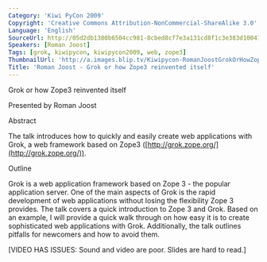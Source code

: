 ```yaml
---
Category: 'Kiwi PyCon 2009'
Copyright: 'Creative Commons Attribution-NonCommercial-ShareAlike 3.0'
Language: 'English'
SourceUrl: http://05d2db1380b6504cc981-8cbed8cf7e3a131cd8f1c3e383d10041.r93.cf2.rackcdn.com/kiwi-pycon-2009/125_roman-joost-grok-or-how-zope3-reinvented-itself.flv
Speakers: [Roman Joost]
Tags: [grok, kiwipycon, kiwipycon2009, web, zope3]
ThumbnailUrl: 'http://a.images.blip.tv/Kiwipycon-RomanJoostGrokOrHowZope3ReinventedItself132-644.jpg'
Title: 'Roman Joost - Grok or how Zope3 reinvented itself'
---
```

Grok or how Zope3 reinvented itself

Presented by Roman Joost

Abstract

The talk introduces how to quickly and easily create web applications with
Grok, a web framework based on Zope3
([http://grok.zope.org/](http://grok.zope.org/)).

Outline

Grok is a web application framework based on Zope 3 - the popular application
server. One of the main aspects of Grok is the rapid development of web
applications without losing the flexibility Zope 3 provides. The talk covers a
quick introduction to Zope 3 and Grok. Based on an example, I will provide a
quick walk through on how easy it is to create sophisticated web applications
with Grok. Additionally, the talk outlines pitfalls for newcomers and how to
avoid them.

[VIDEO HAS ISSUES: Sound and video are poor. Slides are hard to read.]
